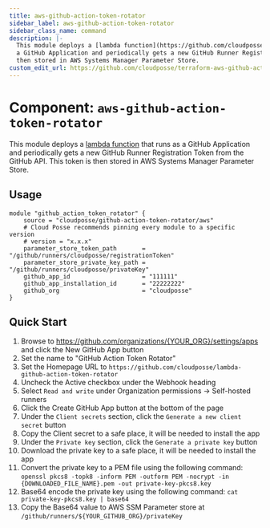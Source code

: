 ```yaml
---
title: aws-github-action-token-rotator
sidebar_label: aws-github-action-token-rotator
sidebar_class_name: command
description: |-
  This module deploys a [lambda function](https://github.com/cloudposse/lambda-github-action-token-rotator) that runs as 
  a GitHub Application and periodically gets a new GitHub Runner Registration Token from the GitHub API. This token is 
  then stored in AWS Systems Manager Parameter Store.
custom_edit_url: https://github.com/cloudposse/terraform-aws-github-action-token-rotator/edit/main/README.md
---
```


# Component: `aws-github-action-token-rotator`
This module deploys a [lambda function](https://github.com/cloudposse/lambda-github-action-token-rotator) that runs as 
a GitHub Application and periodically gets a new GitHub Runner Registration Token from the GitHub API. This token is 
then stored in AWS Systems Manager Parameter Store.






## Usage

```hcl
module "github_action_token_rotator" {
    source = "cloudposse/github-action-token-rotator/aws"
    # Cloud Posse recommends pinning every module to a specific version
    # version = "x.x.x"
    parameter_store_token_path       = "/github/runners/cloudposse/registrationToken"
    parameter_store_private_key_path = "/github/runners/cloudposse/privateKey"
    github_app_id                    = "111111"
    github_app_installation_id       = "22222222"
    github_org                       = "cloudposse"
}
```

## Quick Start

1. Browse to https://github.com/organizations/{YOUR_ORG}/settings/apps and click the New GitHub App button
1. Set the name to "GitHub Action Token Rotator"
1. Set the Homepage URL to `https://github.com/cloudposse/lambda-github-action-token-rotator`
1. Uncheck the Active checkbox under the Webhook heading
1. Select `Read and write` under Organization permissions -> Self-hosted runners
1. Click the Create GitHub App button at the bottom of the page
1. Under the `Client secrets` section, click the `Generate a new client secret` button
1. Copy the Client secret to a safe place, it will be needed to install the app
1. Under the `Private key` section, click the `Generate a private key` button
1. Download the private key to a safe place, it will be needed to install the app
1. Convert the private key to a PEM file using the following command:
  `openssl pkcs8 -topk8 -inform PEM -outform PEM -nocrypt -in {DOWNLOADED_FILE_NAME}.pem -out private-key-pkcs8.key`
1. Base64 encode the private key using the following command:
  `cat private-key-pkcs8.key | base64`
1. Copy the Base64 value to AWS SSM Parameter store at `/github/runners/${YOUR_GITHUB_ORG}/privateKey`





